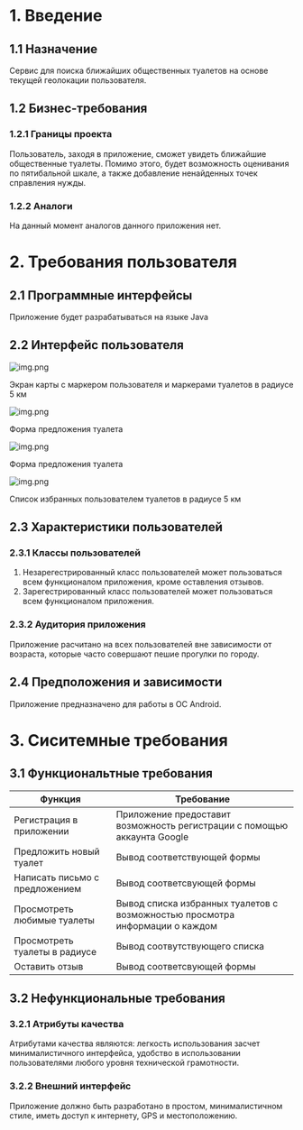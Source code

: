 # 1. Введение
## 1.1 Назначение
Сервис для поиска ближайших общественных туалетов на основе текущей геолокации пользователя.
## 1.2 Бизнес-требования
### 1.2.1 Границы проекта
Пользователь, заходя в приложение, сможет увидеть ближайшие общественные туалеты. Помимо этого, будет возможность оценивания по пятибальной шкале, а также добавление ненайденных точек справления нужды.
### 1.2.2 Аналоги
На данный момент аналогов данного приложения нет.
# 2. Требования пользователя
## 2.1 Программные интерфейсы
Приложение будет разрабатываться на языке Java
## 2.2 Интерфейс пользователя
![img.png](mockups/default.png)

Экран карты с маркером пользователя и маркерами туалетов в радиусе 5 км

![img.png](mockups/add.png)

Форма предложения туалета

![img.png](mockups/list.png)

Форма предложения туалета

![img.png](mockups/favourite.png)

Список избранных пользователем туалетов в радиусе 5 км
## 2.3 Характеристики пользователей
### 2.3.1 Классы пользователей
1. Незарегестрированный класс пользователей может пользоваться всем функционалом приложения, кроме оставления отзывов.
2. Зарегестрированный класс пользователей может пользоваться всем функционалом приложения.
### 2.3.2 Аудитория приложения
Приложение расчитано на всех пользователей вне зависимости от возраста, которые часто совершают пешие прогулки по городу.
## 2.4 Предположения и зависимости
Приложение предназначено для работы в ОС Android.
# 3. Сиситемные требования
## 3.1 Функциональтные требования
| Функция                        | Требование                                                                   |
|--------------------------------|------------------------------------------------------------------------------|
| Регистрация в приложении       | Приложение предоставит возможность регистрации с помощью аккаунта Google     |
| Предложить новый туалет        | Вывод соответствующей формы                                                  |
| Написать письмо с предложением | Вывод соответсвующей формы                                                   |
| Просмотреть любимые туалеты    | Вывод списка избранных туалетов с возможностью просмотра информации о каждом |
| Просмотреть туалеты в радиусе  | Вывод соотвутствующего списка                                                |
| Оставить отзыв                 | Вывод соответсвующей формы                                                   |

## 3.2 Нефункциональные требования
### 3.2.1 Атрибуты качества
Атрибутами качества являются: легкость использования засчет минималистичного интерфейса, удобство в использовании пользователями любого уровня технической грамотности.
### 3.2.2 Внешний интерфейс
Приложение должно быть разработано в простом, минималистичном стиле, иметь доступ к интернету, GPS и местоположению.